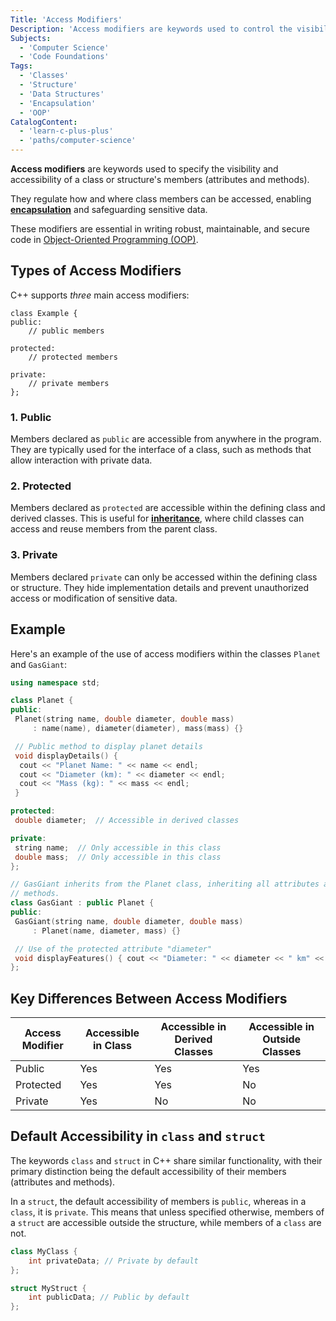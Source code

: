 ```yaml
---
Title: 'Access Modifiers'
Description: 'Access modifiers are keywords used to control the visibility and accessibility of class members.'
Subjects:
  - 'Computer Science'
  - 'Code Foundations'
Tags:
  - 'Classes'
  - 'Structure'
  - 'Data Structures'
  - 'Encapsulation'
  - 'OOP'
CatalogContent:
  - 'learn-c-plus-plus'
  - 'paths/computer-science'
---
```


**Access modifiers** are keywords used to specify the visibility and accessibility of a class or structure's members (attributes and methods).

They regulate how and where class members can be accessed, enabling [**encapsulation**](https://www.codecademy.com/resources/docs/general/programming-paradigms/encapsulation) and safeguarding sensitive data.

These modifiers are essential in writing robust, maintainable, and secure code in [Object-Oriented Programming (OOP)](https://www.codecademy.com/resources/docs/general/programming-paradigms/object-oriented-programming).
## Types of Access Modifiers
C++ supports _three_ main access modifiers:

```pseudo
class Example {
public:
    // public members

protected:
    // protected members

private:
    // private members
};
```

### 1. Public

Members declared as `public` are accessible from anywhere in the program. They are typically used for the interface of a class, such as methods that allow interaction with private data.

### 2. Protected

Members declared as `protected` are accessible within the defining class and derived classes. This is useful for [**inheritance**](https://www.codecademy.com/resources/docs/general/programming-paradigms/inheritance), where child classes can access and reuse members from the parent class.

### 3. Private

Members declared `private` can only be accessed within the defining class or structure. They hide implementation details and prevent unauthorized access or modification of sensitive data.

## Example

Here's an example of the use of access modifiers within the classes `Planet` and `GasGiant`:

```cpp
using namespace std;

class Planet {
public:
 Planet(string name, double diameter, double mass)
     : name(name), diameter(diameter), mass(mass) {}

 // Public method to display planet details
 void displayDetails() {
  cout << "Planet Name: " << name << endl;
  cout << "Diameter (km): " << diameter << endl;
  cout << "Mass (kg): " << mass << endl;
 }

protected:
 double diameter;  // Accessible in derived classes

private:
 string name;  // Only accessible in this class
 double mass;  // Only accessible in this class
};

// GasGiant inherits from the Planet class, inheriting all attributes and
// methods.
class GasGiant : public Planet {
public:
 GasGiant(string name, double diameter, double mass)
     : Planet(name, diameter, mass) {}

 // Use of the protected attribute "diameter"
 void displayFeatures() { cout << "Diameter: " << diameter << " km" << endl; }
};
```

## Key Differences Between Access Modifiers

| Access Modifier | Accessible in Class | Accessible in Derived Classes | Accessible in Outside Classes |
| --------------- | ------------------- | ----------------------------- | ----------------------------- |
| Public          | Yes                 | Yes                           | Yes                           |
| Protected       | Yes                 | Yes                           | No                            |
| Private         | Yes                 | No                            | No                            |

## Default Accessibility in `class` and `struct`

The keywords `class` and `struct` in C++ share similar functionality, with their primary distinction being the default accessibility of their members (attributes and methods).

In a `struct`, the default accessibility of members is `public`, whereas in a `class`, it is `private`. This means that unless specified otherwise, members of a `struct` are accessible outside the structure, while members of a `class` are not.

```cpp
class MyClass {
    int privateData; // Private by default
};

struct MyStruct {
    int publicData; // Public by default
};
```
